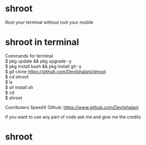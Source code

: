 # shroot
Root your terminal without root your mobile 
# shroot in terminal
Commands for terminal <br>
$ pkg update && pkg upgrade -y <br>
$ pkg install bash && pkg install git -y <br>
$ git clone https://github.com/Devilshalani/shroot<br>
$ cd shroot <br>
$ ls<br>
$ sh install.sh<br>
$ cd <br>
$ shroot <br>


Conributers 
SpeedX 
Github: https://www.github.com/Devilshalani

if you want to use any part of code ask me and give me the credits
# shroot
